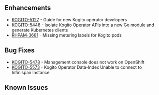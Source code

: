 <!-- Keep them in alphabetical order -->
## Enhancements
- [KOGITO-5127](https://issues.redhat.com/browse/KOGITO-5127) - Guide for new Kogito operator developers
- [KOGITO-5446](https://issues.redhat.com/browse/KOGITO-5446) - Isolate Kogito Operator APIs into a new Go module and generate Kubernetes clients 
- [RHPAM-3681](https://issues.redhat.com/browse/RHPAM-3681) - Missing metering labels for Kogito pods

## Bug Fixes
- [KOGITO-5478](https://issues.redhat.com/browse/KOGITO-5478) - Management console does not work on OpenShift
- [KOGITO-5573](https://issues.redhat.com/browse/KOGITO-5573) - Kogito Operator Data-Index Unable to connect to Infinispan Instance

## Known Issues
